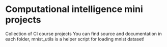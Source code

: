 # Computational intelligence mini projects
Collection of CI course projects
You can find source and documentation in each folder, mnist_utils is a helper script for loading mnist dataset!
